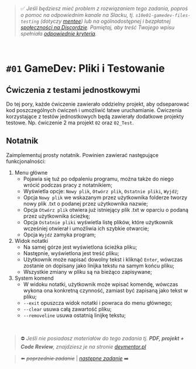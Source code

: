 > :white_check_mark: *Jeśli będziesz mieć problem z rozwiązaniem tego zadania, poproś o pomoc na odpowiednim kanale na Slacku, tj. `s10e01-gamedev-files-testing` (dotyczy [mentee](https://devmentor.pl/mentoring/)) lub na ogólnodostępnej i bezpłatnej [społeczności na Discordzie](https://devmentor.pl/discord). Pamiętaj, aby treść Twojego wpisu spełniała [odpowiednie kryteria](https://devmentor.pl/jak-prosic-o-pomoc/).*

&nbsp;

# `#01` GameDev: Pliki i Testowanie

## Ćwiczenia z testami jednostkowymi
Do tej pory, każde ćwiczenie zawierało oddzielny projekt, aby odseparować kod poszczególnych ćwiczeń i umożliwić łatwe uruchamianie.
Ćwiczenia korzystające z testów jednostkowych będą zawierały dodatkowe projekty testowe. Np. ćwiczenie 2 ma projekt `02` oraz `02_Test`.

## Notatnik
Zaimplementuj prosty notatnik. Powinien zawierać następujące funkcjonalności:
1. Menu główne
   - Pojawia się tuż po odpaleniu programu, można także do niego wrócić podczas pracy z notatnikiem;
   - Wyświetla opcje: `Nowy plik`, `Otwórz plik`, `Ostatnie pliki`, `Wyjdź`;
   - Opcja `Nowy plik` we wskazanym przez użytkownika folderze tworzy nowy plik .txt o podanej przez użytkownika nazwie;
   - Opcja `Otwórz plik` otwiera już istniejący plik .txt w oparciu o podaną przez użytkownika ścieżkę;
   - Opcja `Ostatnie pliki` wyświetla listę plików, które użytkownik wcześniej otwierał i umożliwia ich szybkie otwarcie;
   - Opcja `Wyjdź` zamyka program;
2. Widok notatki
   - Na samej górze jest wyświetlona ścieżka pliku;
   - Następnie, wyświetlona jest treść pliku;
   - Użytkownik może napisać dowolny tekst i kliknąć `Enter`, wówczas zostanie on dopisany jako linijka tekstu na samym końcu pliku;
   - Wszystkie zmiany w pliku są na bieżąco zapisywane;
3. System komend
   - W widoku notatki, użytkownik może wpisać komendę, wówczas wykona ona konkretną czynność, zamiast być zapisaną jako tekst w pliku;
   - `--exit` opuszcza widok notatki i powraca do menu głównego;
   - `--clear` usuwa całą zawartość pliku;
   - `--removeline` usuwa ostatnią linijkę tekstu;



&nbsp;
> :no_entry: *Jeśli nie posiadasz materiałów do tego zadania tj. **PDF, projekt + Code Review**, znajdziesz je na stronie [devmentor.pl](https://devmentor.pl/workshop-gamedev-files-testing)*

> :arrow_left: ~~*poprzednie zadanie*~~ | [*następne zadanie*](./../02) :arrow_right:
